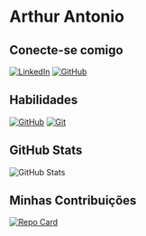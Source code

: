 # Arthur Antonio

## Conecte-se comigo
[![LinkedIn](https://img.shields.io/badge/LinkedIn-000?style=for-the-badge&logo=linkedin&logoColor=0E76A8)](https://www.linkedin.com/in/arthur-antonio-7b8450217/)
[![GitHub](https://img.shields.io/badge/GitHub-000?style=for-the-badge&logo=github)](https://github.com/Arthur-del2)

## Habilidades
[![GitHub](https://img.shields.io/badge/GitHub-blue?style=for=the=badge&logo=github)](https://docs.github.com/)
[![Git](https://img.shields.io/badge/Git-blue?style=for=the=badge&logo=git)](https://git-scm.com/doc)

## GitHub Stats
![GitHub Stats](https://github-readme-stats.vercel.app/api?username=Arthur-del2&theme=transparent&bg_color=000&border_color=30A3DC&show_icons=true&icon_color=30A3DC&title_color=E94D5F&text_color=FFF)

## Minhas Contribuições
[![Repo Card](https://github-readme-stats.vercel.app/api/pin/?username=Arthur-del2&repo=dio-lab-open-source&bg_color=000&border_color=30A3DC&show_icons=true&icon_color=30A3DC&title_color=E94D5F&text_color=FFF)](https://github.com/Arthur-del2/dio-lab-open-source)